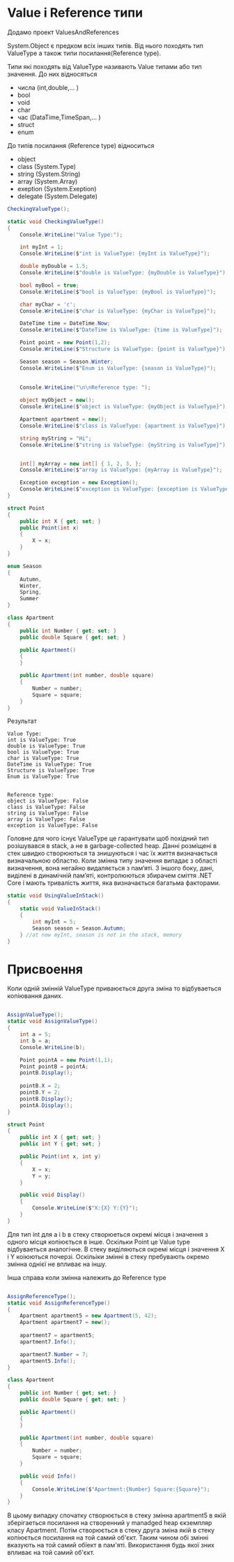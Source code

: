 # Value i Reference типи

Додамо проект ValuesAndReferences

System.Object є предком всіх інших типів. Від нього походять тип ValueType а також типи посилання(Reference type).

Типи які походять від ValueType називають Value типами або тип значення. До них відносяться     

- числа (int,double,... )   
- bool                      
- void      
- char                      
- час (DataTime,TimeSpan,... )
- struct
- enum


До типів посилання (Reference type) відноситься 

- object      
- class    (System.Type)
- string   (System.String)
- array    (System.Array)
- exeption (System.Exeption)
- delegate (System.Delegate) 

```cs
CheckingValueType();

static void CheckingValueType()
{
    Console.WriteLine("Value Type:");

    int myInt = 1;
    Console.WriteLine($"int is ValueType: {myInt is ValueType}");

    double myDouble = 1.5;
    Console.WriteLine($"double is ValueType: {myDouble is ValueType}");

    bool myBool = true;
    Console.WriteLine($"bool is ValueType: {myBool is ValueType}");

    char myChar = 'c';
    Console.WriteLine($"char is ValueType: {myChar is ValueType}");

    DateTime time = DateTime.Now;
    Console.WriteLine($"DateTime is ValueType: {time is ValueType}");

    Point point = new Point(1,2);
    Console.WriteLine($"Structure is ValueType: {point is ValueType}");

    Season season = Season.Winter;
    Console.WriteLine($"Enum is ValueType: {season is ValueType}");
        
    
    Console.WriteLine("\n\nReference type: ");

    object myObject = new();
    Console.WriteLine($"оbject is ValueType: {myObject is ValueType}");

    Apartment apartment = new();
    Console.WriteLine($"class is ValueType: {apartment is ValueType}");

    string myString = "Hi";
    Console.WriteLine($"string is ValueType: {myString is ValueType}");


    int[] myArray = new int[] { 1, 2, 3, };
    Console.WriteLine($"array is ValueType: {myArray is ValueType}");

    Exception exception = new Exception();
    Console.WriteLine($"exception is ValueType: {exception is ValueType}");
}

struct Point
{
    public int X { get; set; }
    public Point(int x)
    {
        X = x;
    }
}

enum Season
{
    Autumn,
    Winter,
    Spring,
    Summer
}

class Apartment
{
    public int Number { get; set; }
    public double Square { get; set; }

    public Apartment()
    {
    }

    public Apartment(int number, double square)
    {
        Number = number;
        Square = square;
    }
}
```
Результат
```
Value Type:
int is ValueType: True
double is ValueType: True
bool is ValueType: True
char is ValueType: True
DateTime is ValueType: True
Structure is ValueType: True
Enum is ValueType: True


Reference type:
оbject is ValueType: False
class is ValueType: False
string is ValueType: False
array is ValueType: False
exception is ValueType: False
```

Головне для чого існує ValueType це гарантувати щоб похідний тип розішувався в stack, а не в garbage-collected heap. Данні розміщені в стек швидко створюються та знишуються і час їх життя  визначається визначальною областю. Коли змінна типу значення випадає з області визначення, вона негайно видаляється з пам’яті. З іншого боку, дані, виділені в динамічній пам’яті, контролюються збирачем сміття .NET Core і мають тривалість життя, яка визначається багатьма факторами.


```cs
static void UsingValueInStack()
{
    static void ValueInStack()
    {
        int myInt = 5;
        Season season = Season.Autumn;
    } //at now myInt, season is not in the stack, memory
}
```

# Присвоення

Коли одній змінній ValueType приваюється друга зміна то відбуваеться копіювання даних.
```cs

AssignValueType();
static void AssignValueType()
{
    int a = 5;
    int b = a;
    Console.WriteLine(b);

    Point pointA = new Point(1,1);
    Point pointB = pointA;
    pointB.Display();
    
    pointB.X = 2;
    pointB.Y = 2;
    pointB.Display();
    pointA.Display();
}

struct Point
{
    public int X { get; set; }
    public int Y { get; set; }

    public Point(int x, int y)
    {
        X = x;
        Y = y;
    }

    public void Display()
    {
        Console.WriteLine($"X:{X} Y:{Y}");
    }
}
```
Для тип int для а і b в стеку створюеться окремі місця і значення з одного місця копіюється в інше. Оскільки Point це Value type відбуваеться аналогічне. В стеку виділяються окремі місця і значення X і Y коіюються почерзі. Оскільіки змінні в стеку пребувають окремо змінна однієї не впливає на іншу. 

Інша справа коли змінна належить до Reference type
```cs

AssignReferenceType();
static void AssignReferenceType()
{
    Apartment apartment5 = new Apartment(5, 42); 
    Apartment apartment7 = new();
    
    apartment7 = apartment5; 
    apartment7.Info();

    apartment7.Number = 7;
    apartment5.Info();
}

class Apartment
{
    public int Number { get; set; }
    public double Square { get; set; }

    public Apartment()
    {
    }

    public Apartment(int number, double square)
    {
        Number = number;
        Square = square;
    }

    public void Info()
    {
        Console.WriteLine($"Apartment:{Number} Square:{Square}");
    }
}
```
В цьому випадку спочатку створюється в стеку змінна apartment5 в якій зберігаеться посилання на створенний у manadged heap єкземпляр класу Apartment. Потім створюється в стеку друга зміна якій в стеку копіюється посилання на той самий об'єкт. Таким чином обі змінні вказують на той самий обїект в пам'яті. Використання будь якої зних впливає на той самий об'єкт. 



